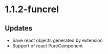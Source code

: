 # 1.1.2-funcrel

## Updates

- Save react objects generated by extension
- Support of react PureComponent

